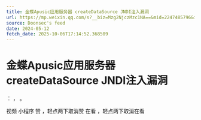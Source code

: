 ```yaml
---
title: 金蝶Apusic应用服务器 createDataSource JNDI注入漏洞
url: https://mp.weixin.qq.com/s?__biz=Mzg2NjczMzc1NA==&mid=2247485796&idx=3&sn=bc0069d693793af5ce9985219e0fa59f
source: Doonsec's feed
date: 2024-05-12
fetch_date: 2025-10-06T17:14:52.368509
---
```


# 金蝶Apusic应用服务器 createDataSource JNDI注入漏洞

：
，
。

视频
小程序
赞
，轻点两下取消赞
在看
，轻点两下取消在看